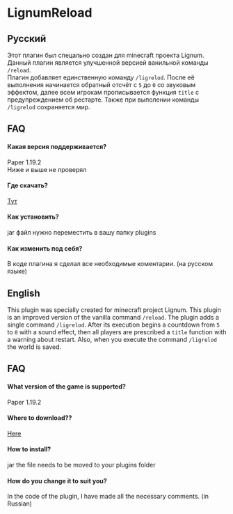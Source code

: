 
# LignumReload
## Русский
Этот плагин был спецально создан для minecraft проекта Lignum.  
Данный плагин является улучшенной версией ванильной команды `/reload`.  
Плагин добавляет единственную команду `/ligrelod`. После её выполнения начинается обратный отсчёт с `5` до `0` со звуковым эффектом, далее всем игрокам прописывается функция `title` с предупреждением об рестарте. Также при выполении команды `/ligrelod` сохраняется мир.


## FAQ

#### Какая версия поддерживается?  

Paper 1.19.2  
Ниже и выше не проверял 

#### Где скачать?  

 [Тут](https://www.spigotmc.org/resources/lignumreload.109708)

#### Как установить?

jar файл нужно переместить в вашу папку plugins

#### Как изменить под себя?

В коде плагина я сделал все необходимые коментарии. (на русском языке)  
  
  


## English
This plugin was specially created for minecraft project Lignum.
This plugin is an improved version of the vanilla command `/reload`.
The plugin adds a single command `/ligrelod`. After its execution begins a countdown from `5` to `0` with a sound effect, then all players are prescribed a `title` function with a warning about restart. Also, when you execute the command `/ligrelod` the world is saved.



## FAQ
  
#### What version of the game is supported?

Paper 1.19.2

#### Where to download??  

 [Here](https://www.spigotmc.org/resources/lignumreload.109708/)

#### How to install?

jar the file needs to be moved to your plugins folder

#### How do you change it to suit you?

In the code of the plugin, I have made all the necessary comments. (in Russian)
